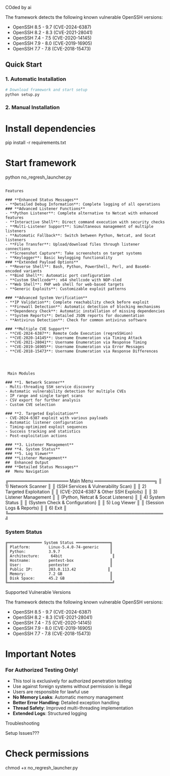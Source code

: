 
COded by ai

The framework detects the following known vulnerable OpenSSH versions:
- OpenSSH 8.5 - 9.7 (CVE-2024-6387)
- OpenSSH 8.2 - 8.3 (CVE-2021-28041)
- OpenSSH 7.4 - 7.5 (CVE-2020-14145)
- OpenSSH 7.9 - 8.0 (CVE-2019-16905)
- OpenSSH 7.7 - 7.8 (CVE-2018-15473)


##  Quick Start

### 1. Automatic Installation
```bash
# Download framework and start setup
python setup.py
```

### 2. Manual Installation

# Install dependencies
pip install -r requirements.txt

# Start framework
python no_regresh_launcher.py
```

Features 

### **Enhanced Status Messages**
- **Detailed Debug Information**: Complete logging of all operations
### **Advanced Listener Functions**
- **Python Listener**: Complete alternative to Netcat with enhanced features
- **Interactive Shell**: Direct command execution with security checks
- **Multi-Listener Support**: Simultaneous management of multiple listeners
- **Automatic Fallback**: Switch between Python, Netcat, and Socat listeners
- **File Transfer**: Upload/download files through listener connections
- **Screenshot Capture**: Take screenshots on target systems
- **Keylogger**: Basic keylogging functionality
### **Extended Payload Options**
- **Reverse Shell**: Bash, Python, PowerShell, Perl, and Base64-encoded variants
- **Bind Shell**: Automatic port configuration
- **Custom Shellcode**: x64 shellcode with NOP-sled
- **Web Shell**: PHP web shell for web-based targets
- **Generic Exploits**: Customizable exploit patterns

### **Advanced System Verification**
- **IP Validation**: Complete reachability check before exploit
- **Firewall Detection**: Automatic detection of blocking mechanisms
- **Dependency Check**: Automatic installation of missing dependencies
- **System Reports**: Detailed JSON reports for documentation
- **Antivirus Detection**: Check for common antivirus software

### **Multiple CVE Support**
- **CVE-2024-6387**: Remote Code Execution (regreSSHion)
- **CVE-2020-14145**: Username Enumeration via Timing Attack
- **CVE-2021-28041**: Username Enumeration via Response Timing
- **CVE-2019-16905**: Username Enumeration via Error Messages
- **CVE-2018-15473**: Username Enumeration via Response Differences




 Main Modules

### **1. Network Scanner**
- Multi-threading SSH service discovery
- Automatic vulnerability detection for multiple CVEs
- IP range and single target scans
- CSV export for further analysis
- Custom CVE selection

### **2. Targeted Exploitation**
- CVE-2024-6387 exploit with various payloads
- Automatic listener configuration
- Timing-optimized exploit sequences
- Success tracking and statistics
- Post-exploitation actions

### **3. Listener Management**
### **4. System Status**
### **5. Log Viewer**
### **Listener Management**
##  Enhanced Output
### **Detailed Status Messages**
##  Menu Navigation

```
╔═══════════════════ Main Menu ═══════════════════╗
║  1) Network Scanner                          ║
║     (SSH Services & Vulnerability Scan)         ║
║  2) Targeted Exploitation                     ║
║     (CVE-2024-6387 & Other SSH Exploits)       ║
║  3) Listener Management                       ║
║     (Python, Netcat & Socat Listeners)         ║
║  4) System Status                            ║
║     (System Check & Configuration)              ║
║  5) Log Viewer                               ║
║     (Session Logs & Reports)                    ║
║  6) Exit                                      ║
╚═════════════════════════════════════════════════╝

### **System Status**
```
╔═══════════════ System Status ═══════════════╗
║ Platform:        Linux-5.4.0-74-generic     ║
║ Python:          3.9.7                      ║
║ Architecture:     64bit                      ║
║ Hostname:        pentest-box                ║
║ User:            pentester                  ║
║ Public IP:       203.0.113.42              ║
║ Memory:          7.2 GB                     ║
║ Disk Space:      45.2 GB                    ║
╚══════════════════════════════════════════════╝
```

Supported Vulnerable Versions

The framework detects the following known vulnerable OpenSSH versions:
- OpenSSH 8.5 - 9.7 (CVE-2024-6387)
- OpenSSH 8.2 - 8.3 (CVE-2021-28041)
- OpenSSH 7.4 - 7.5 (CVE-2020-14145)
- OpenSSH 7.9 - 8.0 (CVE-2019-16905)
- OpenSSH 7.7 - 7.8 (CVE-2018-15473)

# Important Notes

### **For Authorized Testing Only!**
- This tool is exclusively for authorized penetration testing
- Use against foreign systems without permission is illegal
- Users are responsible for lawful use
- **No Memory Leaks**: Automatic memory management
- **Better Error Handling**: Detailed exception handling
- **Thread Safety**: Improved multi-threading implementation
- **Extended Logs**: Structured logging


Troubleshooting

Setup Issues???

# Check permissions
chmod +x no_regresh_launcher.py
